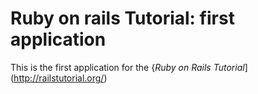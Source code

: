 # Ruby on rails Tutorial: first application

This is the first application for the 
{*Ruby on Rails Tutorial*] (http://railstutorial.org/)
